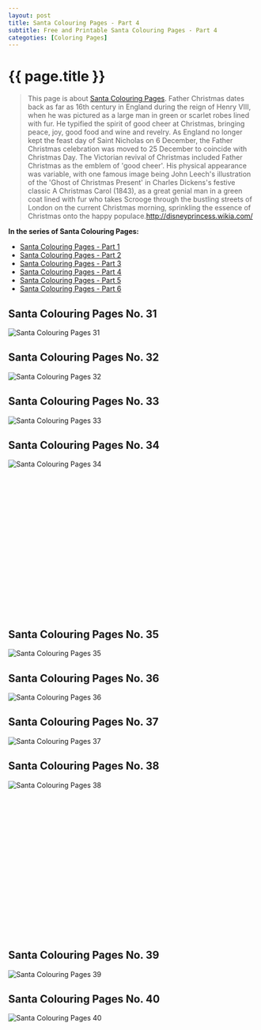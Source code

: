 ```yaml
---
layout: post
title: Santa Colouring Pages - Part 4
subtitle: Free and Printable Santa Colouring Pages - Part 4
categoties: [Coloring Pages]
---
```

{{ page.title }}
================
> This page is about [Santa Colouring Pages](https://hoanghabelle.github.io/). Father Christmas dates back as far as 16th century in England during the reign of Henry VIII, when he was pictured as a large man in green or scarlet robes lined with fur. He typified the spirit of good cheer at Christmas, bringing peace, joy, good food and wine and revelry. As England no longer kept the feast day of Saint Nicholas on 6 December, the Father Christmas celebration was moved to 25 December to coincide with Christmas Day. The Victorian revival of Christmas included Father Christmas as the emblem of 'good cheer'. His physical appearance was variable, with one famous image being John Leech's illustration of the 'Ghost of Christmas Present' in Charles Dickens's festive classic A Christmas Carol (1843), as a great genial man in a green coat lined with fur who takes Scrooge through the bustling streets of London on the current Christmas morning, sprinkling the essence of Christmas onto the happy populace.http://disneyprincess.wikia.com/

**In the series of Santa Colouring Pages:**

* [Santa Colouring Pages - Part 1](https://hoanghabelle.github.io/2017/11/16/Santa-Colouring-Pages-part-1.html)
* [Santa Colouring Pages - Part 2](https://hoanghabelle.github.io/2017/11/16/Santa-Colouring-Pages-part-2.html)
* [Santa Colouring Pages - Part 3](https://hoanghabelle.github.io/2017/11/16/Santa-Colouring-Pages-part-3.html)
* [Santa Colouring Pages - Part 4](https://hoanghabelle.github.io/2017/11/16/Santa-Colouring-Pages-part-4.html)
* [Santa Colouring Pages - Part 5](https://hoanghabelle.github.io/2017/11/16/Santa-Colouring-Pages-part-5.html)
* [Santa Colouring Pages - Part 6](https://hoanghabelle.github.io/2017/11/16/Santa-Colouring-Pages-part-6.html)
## Santa Colouring Pages No. 31
![Santa Colouring Pages 31](https://hoanghabelle.github.io/img1/Santa-Colouring-Pages%20(31).jpg "Santa Colouring Pages 31")

## Santa Colouring Pages No. 32
![Santa Colouring Pages 32](https://hoanghabelle.github.io/img1/Santa-Colouring-Pages%20(32).jpg "Santa Colouring Pages 32")

## Santa Colouring Pages No. 33
![Santa Colouring Pages 33](https://hoanghabelle.github.io/img1/Santa-Colouring-Pages%20(33).jpg "Santa Colouring Pages 33")

## Santa Colouring Pages No. 34
![Santa Colouring Pages 34](https://hoanghabelle.github.io/img1/Santa-Colouring-Pages%20(34).jpg "Santa Colouring Pages 34")

<script async src="//pagead2.googlesyndication.com/pagead/js/adsbygoogle.js"></script><!-- Texxtonly --><ins class="adsbygoogle" style="display:inline-block;width:336px;height:280px" data-ad-client="ca-pub-6753140515841889" data-ad-slot="3207852233"></ins><script>(adsbygoogle = window.adsbygoogle || []).push({}); </script>

## Santa Colouring Pages No. 35
![Santa Colouring Pages 35](https://hoanghabelle.github.io/img1/Santa-Colouring-Pages%20(35).jpg "Santa Colouring Pages 35")

## Santa Colouring Pages No. 36
![Santa Colouring Pages 36](https://hoanghabelle.github.io/img1/Santa-Colouring-Pages%20(36).jpg "Santa Colouring Pages 36")

## Santa Colouring Pages No. 37
![Santa Colouring Pages 37](https://hoanghabelle.github.io/img1/Santa-Colouring-Pages%20(37).jpg "Santa Colouring Pages 37")

## Santa Colouring Pages No. 38
![Santa Colouring Pages 38](https://hoanghabelle.github.io/img1/Santa-Colouring-Pages%20(38).jpg "Santa Colouring Pages 38")

<script async src="//pagead2.googlesyndication.com/pagead/js/adsbygoogle.js"></script><!-- Texxtonly --><ins class="adsbygoogle" style="display:inline-block;width:336px;height:280px" data-ad-client="ca-pub-6753140515841889" data-ad-slot="3207852233"></ins><script>(adsbygoogle = window.adsbygoogle || []).push({}); </script>

## Santa Colouring Pages No. 39
![Santa Colouring Pages 39](https://hoanghabelle.github.io/img1/Santa-Colouring-Pages%20(39).jpg "Santa Colouring Pages 39")

## Santa Colouring Pages No. 40
![Santa Colouring Pages 40](https://hoanghabelle.github.io/img1/Santa-Colouring-Pages%20(40).jpg "Santa Colouring Pages 40")

